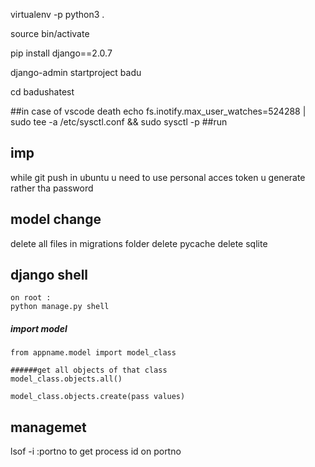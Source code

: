  virtualenv -p python3 .

source bin/activate

pip install django==2.0.7

django-admin startproject badu

cd badushatest




##in case of vscode death
echo fs.inotify.max_user_watches=524288 | sudo tee -a /etc/sysctl.conf && sudo sysctl -p
##run


## imp
while git push in ubuntu u need to use personal acces token u generate rather tha password


## model change
delete all files in migrations folder
delete pycache
delete sqlite


## django shell
 
    on root :
    python manage.py shell

##### import model
    from appname.model import model_class

    ######get all objects of that class
    model_class.objects.all()

    model_class.objects.create(pass values)


## managemet 
lsof -i :portno
to get process id on portno


